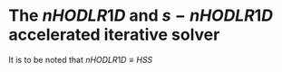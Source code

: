 # The $nHODLR1D$ and $s-nHODLR1D$ accelerated iterative solver
It is to be noted that $nHODLR1D \equiv HSS$
